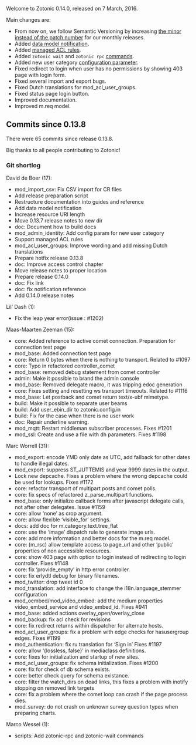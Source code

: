 Welcome to Zotonic 0.14.0, released on 7 March, 2016.

Main changes are:

*   From now on, we follow Semantic Versioning by increasing [the minor instead of the patch number](https://github.com/zotonic/zotonic/issues/1204) for our monthly releases.
*   Added [data model notification](http://zotonic.com/docs/latest/developer-guide/modules.html#data-model-notification).
*   Added [managed ACL rules](http://zotonic.com/docs/latest/ref/modules/mod_acl_user_groups.html#managing-acl-rules-in-code).
*   Added `zotonic wait` and `zotonic rpc` [commands](http://zotonic.com/docs/latest/ref/cli/index.html).
*   Added new user category [configuration parameter](http://zotonic.com/docs/latest/ref/modules/mod_admin_identity.html#configure-new-user-category).
*   Fixed redirect to login when user has no permissions by showing 403 page with login form.
*   Fixed several import and export bugs.
*   Fixed Dutch translations for mod\_acl\_user\_groups.
*   Fixed status page login button.
*   Improved documentation.
*   Improved m.req model.



Commits since 0.13.8
--------------------

There were 65 commits since release 0.13.8.

Big thanks to all people contributing to Zotonic!



### Git shortlog

David de Boer (17):

*   mod\_import\_csv: Fix CSV import for CR files
*   Add release preparation script
*   Restructure documentation into guides and reference
*   Add data model notification
*   Increase resource URI length
*   Move 0.13.7 release notes to new dir
*   doc: Document how to build docs
*   mod\_admin\_identity: Add config param for new user category
*   Support managed ACL rules
*   mod\_acl\_user\_groups: Improve wording and add missing Dutch translations
*   Prepare hotfix release 0.13.8
*   doc: Improve access control chapter
*   Move release notes to proper location
*   Prepare release 0.14.0
*   doc: Fix link
*   doc: fix notification reference
*   Add 0.14.0 release notes

Lil’ Dash (1):

*   Fix the leap year error(issue : #1202)

Maas-Maarten Zeeman (15):

*   core: Added reference to active comet connection. Preparation for connection test page
*   mod\_base: Added connection test page
*   core: Return 0 bytes when there is nothing to transport. Related to #1097
*   core: Typo in refactored controller\_comet
*   mod\_base: removed debug statement from comet controller
*   admin: Make it possible to brand the admin console
*   mod\_base: Removed delegate macro, it was tripping edoc generation
*   core: Fixes setting and resetting ws transport timeouts. Related to #1116
*   mod\_base: Let postback and comet return text/x-ubf mimetype.
*   build: Make it possible to separate user beams
*   build: Add user\_ebin\_dir to zotonic.config.in
*   build: Fix for the case when there is no user work
*   doc: Repair underline warning.
*   mod\_mqtt: Restart middleman subscriber processes. Fixes #1201
*   mod\_ssl: Create and use a file with dh parameters. Fixes #1198

Marc Worrell (31):

*   mod\_export: encode YMD only date as UTC, add fallback for other dates to handle illegal dates.
*   mod\_export: suppress ST\_JUTTEMIS and year 9999 dates in the output.
*   Lock new depcache. Fixes a problem where the wrong depcache could be used for lookups. Fixes #1172
*   core: refactor transport of multipart posts and comet polls.
*   core: fix specs of refactored z\_parse\_multipart functions.
*   mod\_base: only initialize callback forms after javascript delegate calls, not after other delegates. Issue #1159
*   core: allow ‘none’ as crop argument.
*   core: allow flexible ‘visible\_for’ settings.
*   docs: add doc for m.category.text.tree\_flat
*   core: use the ‘image’ dispatch rule to generate image urls.
*   core: add more information and better docs for the m.req model.
*   core: (m\_rsc) allow template access to page\_url and other ‘public’ properties of non accessible resources.
*   core: show 403 page with option to login instead of redirecting to login controller. Fixes #1148
*   core: fix ‘provide\_empty’ in http error controller.
*   core: fix erlydtl debug for binary filenames.
*   mod\_twitter: drop tweet id 0
*   mod\_translation: add interface to change the i18n.language\_stemmer configuration
*   mod\_oembed/mod\_video\_embed: add the medium properties video\_embed\_service and video\_embed\_id. Fixes #941
*   mod\_base: added actions overlay\_open/overlay\_close
*   mod\_backup: fix acl check for revisions
*   core: fix redirect returns within dispatcher for alternate hosts.
*   mod\_acl\_user\_groups: fix a problem with edge checks for hasusergroup edges. Fixes #1199
*   mod\_authentication: fix ru translation for ‘Sign in’ Fixes #1197
*   core: allow ‘\{lossless, false\}’ in mediaclass definitions.
*   core: fixes for initialization and startup of new sites.
*   mod\_acl\_user\_groups: fix schema initialization. Fixes #1200
*   core: fix for check of db schema exists.
*   core: better check query for schema existance.
*   core: filter the watch\_dirs on dead links, this fixes a problem with inotify stopping on removed link targets
*   core: fix a problem where the comet loop can crash if the page process dies.
*   mod\_survey: do not crash on unknown survey question types when preparing charts.

Marco Wessel (1):

*   scripts: Add zotonic-rpc and zotonic-wait commands
